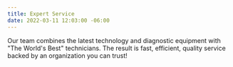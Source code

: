 ```yaml
---
title: Expert Service
date: 2022-03-11 12:03:00 -06:00
---
```


Our team combines the latest technology and diagnostic equipment with "The World's Best" technicians. The result is fast, efficient, quality service backed by an organization you can trust!